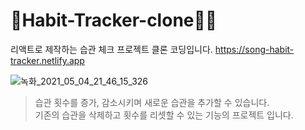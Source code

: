 # 🌱Habit-Tracker-clone🏃‍♀️
리액트로 제작하는 습관 체크 프로젝트 클론 코딩입니다.
https://song-habit-tracker.netlify.app


![녹화_2021_05_04_21_46_15_326](https://user-images.githubusercontent.com/81962246/117005608-6af70900-ad22-11eb-8fb1-78c3c856ab08.gif)

>습관 횟수를 증가, 감소시키며 
새로운 습관을 추가할 수 있습니다.   
기존의 습관을 삭제하고 횟수를 리셋할 수 있는 기능의 프로젝트 입니다.
